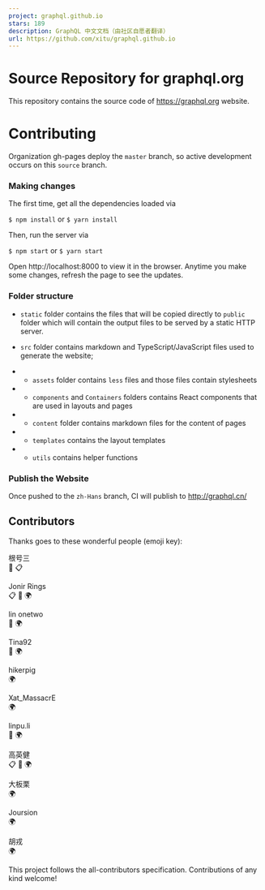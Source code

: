 ```yaml
---
project: graphql.github.io
stars: 189
description: GraphQL 中文文档（由社区自愿者翻译）
url: https://github.com/xitu/graphql.github.io
---
```


Source Repository for graphql.org
=================================

This repository contains the source code of https://graphql.org website.

Contributing
============

Organization gh-pages deploy the `master` branch, so active development occurs on this `source` branch.

### Making changes

The first time, get all the dependencies loaded via

`$ npm install` or `$ yarn install`

Then, run the server via

`$ npm start` or `$ yarn start`

Open http://localhost:8000 to view it in the browser. Anytime you make some changes, refresh the page to see the updates.

### Folder structure

-   `static` folder contains the files that will be copied directly to `public` folder which will contain the output files to be served by a static HTTP server.
    
-   `src` folder contains markdown and TypeScript/JavaScript files used to generate the website;
    
-   -   `assets` folder contains `less` files and those files contain stylesheets
-   -   `components` and `Containers` folders contains React components that are used in layouts and pages
-   -   `content` folder contains markdown files for the content of pages
-   -   `templates` contains the layout templates
-   -   `utils` contains helper functions

### Publish the Website

Once pushed to the `zh-Hans` branch, CI will publish to http://graphql.cn/

Contributors
------------

Thanks goes to these wonderful people (emoji key):

  
根号三  
👀 📋

  
Jonir Rings  
📋 👀 🌍

  
lin onetwo  
👀 🌍

  
Tina92  
👀 🌍

  
hikerpig  
🌍

  
Xat\_MassacrE  
🌍

  
linpu.li  
👀 🌍

  
高英健  
📋 👀 🌍

  
大板栗  
🌍

  
Joursion  
🌍

  
胡戎  
🌍

This project follows the all-contributors specification. Contributions of any kind welcome!
